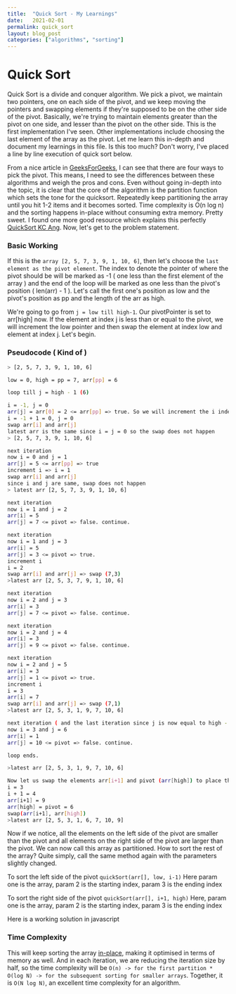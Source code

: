 ```yaml
---
title:  "Quick Sort - My Learnings"
date:   2021-02-01
permalink: quick_sort
layout: blog_post
categories: ["algorithms", "sorting"]
---
```


# Quick Sort

Quick Sort is a divide and conquer algorithm. We pick a pivot, we maintain two pointers, one on each side of the pivot, and we keep moving the pointers and swapping elements if they're supposed to be on the other side of the pivot. Basically, we're trying to maintain elements greater than the pivot on one side, and lesser than the pivot on the other side. This is the first implementation I've seen. Other implementations include choosing the last element of the array as the pivot. Let me learn this in-depth and document my learnings in this file. Is this too much? Don't worry, I've placed a line by line execution of quick sort below.

From a nice article in [GeeksForGeeks](https://www.geeksforgeeks.org/quick-sort/), I can see that there are four ways to pick the pivot. This means, I need to see the differences between these algorithms and weigh the pros and cons. Even without going in-depth into the topic, it is clear that the core of the algorithm is the partition function which sets the tone for the quicksort. Repeatedly keep partitioning the array until you hit 1-2 items and it becomes sorted. Time complexity is O(n log n) and the sorting happens in-place without consuming extra memory. Pretty sweet. I found one more good resource which explains this perfectly [QuickSort KC Ang](https://www.youtube.com/watch?v=MZaf_9IZCrc). Now, let's get to the problem statement. 

### Basic Working

If this is the `array [2, 5, 7, 3, 9, 1, 10, 6]`, then let's choose the `last element as the pivot element`. The index to denote the pointer of where the pivot should be will be marked as -1 ( one less than the first element of the array ) and the end of the loop will be marked as one less than the pivot's position ( len(arr) - 1 ). Let's call the first one's position as low and the pivot's position as pp and the length of the arr as high.

We're going to go from `j = low till high-1`. Our pivotPointer is set to arr[high] now. If the element at index j is less than or equal to the pivot, we will increment the low pointer and then swap the element at index low and element at index j.
Let's begin.

### Pseudocode ( Kind of )

```bash
> [2, 5, 7, 3, 9, 1, 10, 6]

low = 0, high = pp = 7, arr[pp] = 6

loop till j = high - 1 (6)

i = -1, j = 0
arr[j] = arr[0] = 2 <= arr[pp] => true. So we will increment the i index and then swap arr[i] and arr[j]
i = -1 + 1 = 0, j = 0
swap arr[i] and arr[j]
latest arr is the same since i = j = 0 so the swap does not happen
> [2, 5, 7, 3, 9, 1, 10, 6]

next iteration
now i = 0 and j = 1
arr[j] = 5 <= arr[pp] => true
increment i => i = 1
swap arr[i] and arr[j]
since i and j are same, swap does not happen
> latest arr [2, 5, 7, 3, 9, 1, 10, 6]

next iteration
now i = 1 and j = 2
arr[i] = 5
arr[j] = 7 <= pivot => false. continue.

next iteration
now i = 1 and j = 3
arr[i] = 5
arr[j] = 3 <= pivot => true.
increment i
i = 2
swap arr[i] and arr[j] => swap (7,3)
>latest arr [2, 5, 3, 7, 9, 1, 10, 6]

next iteration
now i = 2 and j = 3
arr[i] = 3
arr[j] = 7 <= pivot => false. continue.

next iteration
now i = 2 and j = 4
arr[i] = 3
arr[j] = 9 <= pivot => false. continue.

next iteration
now i = 2 and j = 5
arr[i] = 3
arr[j] = 1 <= pivot => true.
increment i
i = 3
arr[i] = 7
swap arr[i] and arr[j] => swap (7,1)
>latest arr [2, 5, 3, 1, 9, 7, 10, 6]

next iteration ( and the last iteration since j is now equal to high - 1 = 6 )
now i = 3 and j = 6
arr[i] = 1
arr[j] = 10 <= pivot => false. continue.

loop ends.

>latest arr [2, 5, 3, 1, 9, 7, 10, 6]

Now let us swap the elements arr[i+1] and pivot (arr[high]) to place the pivot in the right place.
i = 3
i + 1 = 4
arr[i+1] = 9
arr[high] = pivot = 6
swap(arr[i+1], arr[high])
>latest arr [2, 5, 3, 1, 6, 7, 10, 9]
```

Now if we notice, all the elements on the left side of the pivot are smaller than the pivot and all elements on the right side of the pivot are larger than the pivot. We can now call this array as partitioned. How to sort the rest of the array? Quite simply, call the same method again with the parameters slightly changed.

To sort the left side of the pivot
`quickSort(arr[], low, i-1)` 
Here param one is the array, param 2 is the starting index, param 3 is the ending index

To sort the right side of the pivot
`quickSort(arr[], i+1, high)` 
Here, param one is the array, param 2 is the starting index, param 3 is the ending index


Here is a working solution in javascript

<script src="https://gist.github.com/ayrusme/77adbc579df630291eebc02215763d5d.js"></script>

### Time Complexity 

This will keep sorting the array [in-place](https://en.wikipedia.org/wiki/In-place_algorithm), making it optimised in terms of memory as well. And in each iteration, we are reducing the iteration size by half, so the time complexity will be `O(n) -> for the first partition * O(log N) -> for the subsequent sorting for smaller arrays`. Together, it is `O(N log N)`, an excellent time complexity for an algorithm.
